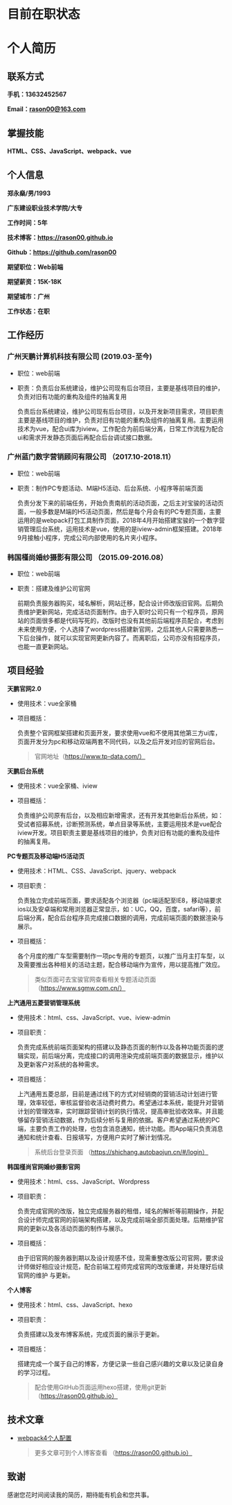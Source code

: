 # 目前在职状态

# 个人简历

## 联系方式

**手机：13632452567**

**Email：rason00@163.com**

## 掌握技能

**HTML、CSS、JavaScript、webpack、vue**

## 个人信息

**郑永燊/男/1993**

**广东建设职业技术学院/大专**

**工作时间：5年**

**技术博客：https://rason00.github.io**

**Github：https://github.com/rason00**

**期望职位：Web前端**

**期望薪资：15K-18K**

**期望城市：广州**

**工作状态：在职**

## 工作经历

### 广州天鹏计算机科技有限公司 (2019.03-至今)

- 职位：web前端

- 职责：负责后台系统建设，维护公司现有后台项目，主要是基线项目的维护，负责对旧有功能的重构及组件的抽离复用

  负责后台系统建设，维护公司现有后台项目，以及开发新项目需求，项目职责主要是基线项目的维护，负责对旧有功能的重构及组件的抽离复用。主要运用技术为vue，配合ui库为iview。工作配合为前后端分离，日常工作流程为配合ui和需求开发静态页面后再配合后台调试接口数据。

### 广州蓝门数字营销顾问有限公司 （2017.10-2018.11）

- 职位：web前端

- 职责：制作PC专题活动、M端H5活动、后台系统、小程序等前端页面

  负责分发下来的前端任务，开始负责南航的活动页面，之后主对宝骏的活动页面，一般多数是M端的H5活动页面，然后是每个月会有的PC专题页面，主要运用的是webpack打包工具制作页面，2018年4月开始搭建宝骏的一个数字营销管理后台系统，运用技术是vue，使用的是iview-admin框架搭建。2018年9月接触小程序，完成公司内部使用的名片夹小程序。

### 韩国槿尚婚纱摄影有限公司 （2015.09-2016.08）

- 职位：web前端

- 职责：搭建及维护公司官网

  前期负责服务器购买，域名解析，网站迁移，配合设计师改版旧官网。后期负责维护更新网站，完成活动页面制作。由于入职时公司只有一个程序员，原网站的页面很多都是代码写死的，改版时也没有其他前后端程序员配合，考虑到未来使用方便，个人选择了wordpress搭建新官网，之后其他人只需要熟悉一下后台操作，就可以实现官网更新内容了。而离职后，公司亦没有招程序员，也能一直更新网站。

## 项目经验

**天鹏官网2.0**

- 使用技术：vue全家桶

- 项目概括：

  负责整个官网框架搭建和页面开发，要求使用vue和不使用其他第三方ui库，页面开发分为pc和移动双端两套不同代码，以及之后开发对应的官网后台。

  > 官网地址（https://www.tp-data.com/）

**天鹏后台系统**

- 使用技术：vue全家桶、iview

- 项目概括：

  负责维护公司原有后台，以及相应新增需求，还有开发其他新后台系统，如：受试者招募系统，诊断预测系统，单点目录等系统，主要运用技术是vue配合iview开发。项目职责主要是基线项目的维护，负责对旧有功能的重构及组件的抽离复用。

**PC专题页及移动端H5活动页**

- 使用技术：HTML、CSS、JavaScript、jquery、webpack

- 项目职责：

  负责独立完成前端页面，要求适配各个浏览器（pc端适配至IE8，移动端要求ios以及安卓端和常用浏览器正常显示，如：UC，QQ，百度，safari等），前后端分离，配合后台程序员完成接口数据的调用，完成前端页面的数据渲染与展示。
  
- 项目概括：

  各个月度的推广车型需要制作一项pc专用的专题页，以推广当月主打车型，以及需要推出各种相关的活动主题，配合移动端作为宣传，用以提高推广效应。
  
  > 类似页面可去宝骏官网查看相关专题活动页面（https://www.sgmw.com.cn/）

**上汽通用五菱营销管理系统**

- 使用技术：html、css、JavaScript、vue、iview-admin

- 项目职责：

  负责完成系统前端页面架构的搭建以及静态页面的制作以及各种功能页面的逻辑实现，前后端分离，完成接口的调用渲染完成前端页面的数据显示，维护以及更新客户对系统的各种需求。
  
- 项目概括：

  上汽通用五菱总部，目前是通过线下的方式对经销商的营销活动计划进行管理，效率较低，审核监督验收活动费时费力。希望通过本系统，能提升对营销计划的管理效率，实时跟踪营销计划的执行情况，提高审批验收效率。并且能够留存营销活动数据，作为后续分析与复用的依据。客户希望通过系统的PC端，主要负责工作的处理，也包含消息通知，统计功能。而App端只负责消息通知和统计查看、日报填写，方便用户实时了解计划情况。
  
  > 系统后台登录页面 （https://shichang.autobaojun.cn/#/login）

**韩国槿尚官网婚纱摄影官网**

- 使用技术：html、css、JavaScript、Wordpress

- 项目职责：

  负责完成官网的改版，独立完成服务器的租借，域名的解析等前期操作，并配合设计师完成官网的前端架构搭建，以及完成前端全部页面处理。后期维护官网的更新以及各活动页面的制作与展示。
  
- 项目概括：

  由于旧官网的服务器到期以及设计观感不佳，现需重整改版公司官网，要求设计师做好相应设计规范，配合前端工程师完成官网的改版重建，并处理好后续官网的维护 与更新。

**个人博客**

- 使用技术：html、css、JavaScript、hexo

- 项目职责：

  负责搭建以及发布博客系统，完成页面的展示于更新。
  
- 项目概括：

  搭建完成一个属于自己的博客，方便记录一些自己感兴趣的文章以及记录自身的学习过程。
  
  > 配合使用GitHub页面运用hexo搭建，使用git更新（https://rason00.github.io）


## 技术文章

- [webpack4个人配置](https://rason00.github.io/2018/09/06/webpack4-%E4%B8%AA%E4%BA%BA%E9%85%8D%E7%BD%AE/)

  > 更多文章可到个人博客查看 （https://rason00.github.io）

## 致谢

感谢您花时间阅读我的简历，期待能有机会和您共事。
